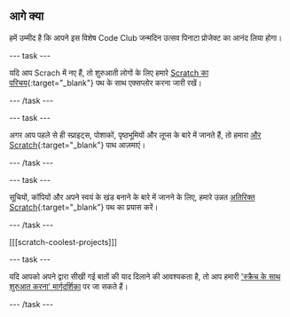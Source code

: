 ## आगे क्या

हमें उम्मीद है कि आपने इस विशेष Code Club जन्मदिन उत्सव पिनाटा प्रोजेक्ट का आनंद लिया होगा।

--- task ---

यदि आप Scrach में नए हैं, तो शुरुआती लोगों के लिए हमारे [Scratch का परिचय](https://projects.raspberrypi.org/en/pathways/scratch-intro){:target="_blank"} पथ के साथ एक्सप्लोर करना जारी रखें।

--- /task ---

--- task ---

अगर आप पहले से ही स्प्राइट्स, पोशाकों, पृष्ठभूमियों और लूप्स के बारे में जानते हैं, तो हमारा [और Scratch](https://projects.raspberrypi.org/en/pathways/more-scratch){:target="_blank"} पाथ आज़माएं।

--- /task ---

--- task ---

सूचियों, कॉपियों और अपने स्वयं के खंड बनाने के बारे में जानने के लिए, हमारे उन्नत [अतिरिक्त Scratch](https://projects.raspberrypi.org/en/pathways/further-scratch){:target="_blank"} पथ का प्रयास करें।

--- /task ---

[[[scratch-coolest-projects]]]

--- task ---

यदि आपको अपने द्वारा सीखी गई बातों की याद दिलाने की आवश्यकता है, तो आप हमारी ['स्क्रैच के साथ शुरुआत करना' मार्गदर्शिका](https://projects.raspberrypi.org/en/projects/getting-started-scratch) पर जा सकते हैं।

--- /task ---

